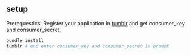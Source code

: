 ## setup

Prerequestics: Register your application in [tumblr](http://www.tumblr.com/oauth/apps) and get consumer_key and consumer_secret.


```sh
bundle install
tumblr # and enter consumer_key and consumer_secret in prompt
```
